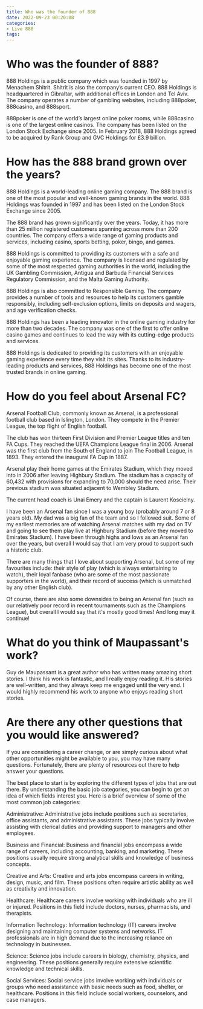 ```yaml
---
title: Who was the founder of 888 
date: 2022-09-23 00:20:08
categories:
- Live 888
tags:
---
```



#  Who was the founder of 888? 

888 Holdings is a public company which was founded in 1997 by Menachem Shitrit. Shitrit is also the company’s current CEO. 888 Holdings is headquartered in Gibraltar, with additional offices in London and Tel Aviv. The company operates a number of gambling websites, including 888poker, 888casino, and 888sport.

888poker is one of the world’s largest online poker rooms, while 888casino is one of the largest online casinos. The company has been listed on the London Stock Exchange since 2005. In February 2018, 888 Holdings agreed to be acquired by Rank Group and GVC Holdings for £3.9 billion.

#  How has the 888 brand grown over the years?

888 Holdings is a world-leading online gaming company. The 888 brand is one of the most popular and well-known gaming brands in the world. 888 Holdings was founded in 1997 and has been listed on the London Stock Exchange since 2005.

The 888 brand has grown significantly over the years. Today, it has more than 25 million registered customers spanning across more than 200 countries. The company offers a wide range of gaming products and services, including casino, sports betting, poker, bingo, and games.

888 Holdings is committed to providing its customers with a safe and enjoyable gaming experience. The company is licensed and regulated by some of the most respected gaming authorities in the world, including the UK Gambling Commission, Antigua and Barbuda Financial Services Regulatory Commission, and the Malta Gaming Authority.

888 Holdings is also committed to Responsible Gaming. The company provides a number of tools and resources to help its customers gamble responsibly, including self-exclusion options, limits on deposits and wagers, and age verification checks.

888 Holdings has been a leading innovator in the online gaming industry for more than two decades. The company was one of the first to offer online casino games and continues to lead the way with its cutting-edge products and services.

888 Holdings is dedicated to providing its customers with an enjoyable gaming experience every time they visit its sites. Thanks to its industry-leading products and services, 888 Holdings has become one of the most trusted brands in online gaming.

#  How do you feel about Arsenal FC? 
Arsenal Football Club, commonly known as Arsenal, is a professional football club based in Islington, London. They compete in the Premier League, the top flight of English football. 

The club has won thirteen First Division and Premier League titles and ten FA Cups. They reached the UEFA Champions League final in 2006. Arsenal was the first club from the South of England to join The Football League, in 1893. They entered the inaugural FA Cup in 1887.

Arsenal play their home games at the Emirates Stadium, which they moved into in 2006 after leaving Highbury Stadium. The stadium has a capacity of 60,432 with provisions for expanding to 70,000 should the need arise. Their previous stadium was situated adjacent to Wembley Stadium. 

The current head coach is Unai Emery and the captain is Laurent Koscielny. 

I have been an Arsenal fan since I was a young boy (probably around 7 or 8 years old). My dad was a big fan of the team and so I followed suit. Some of my earliest memories are of watching Arsenal matches with my dad on TV and going to see them play live at Highbury Stadium (before they moved to Emirates Stadium). I have been through highs and lows as an Arsenal fan over the years, but overall I would say that I am very proud to support such a historic club. 

There are many things that I love about supporting Arsenal, but some of my favourites include: their style of play (which is always entertaining to watch), their loyal fanbase (who are some of the most passionate supporters in the world), and their record of success (which is unmatched by any other English club). 

Of course, there are also some downsides to being an Arsenal fan (such as our relatively poor record in recent tournaments such as the Champions League), but overall I would say that it's mostly good times! And long may it continue!

#  What do you think of Maupassant's work? 

Guy de Maupassant is a great author who has written many amazing short stories. I think his work is fantastic, and I really enjoy reading it. His stories are well-written, and they always keep me engaged until the very end. I would highly recommend his work to anyone who enjoys reading short stories.

#  Are there any other questions that you would like answered?

If you are considering a career change, or are simply curious about what other opportunities might be available to you, you may have many questions. Fortunately, there are plenty of resources out there to help answer your questions.

The best place to start is by exploring the different types of jobs that are out there. By understanding the basic job categories, you can begin to get an idea of which fields interest you. Here is a brief overview of some of the most common job categories:

Administrative: Administrative jobs include positions such as secretaries, office assistants, and administrative assistants. These jobs typically involve assisting with clerical duties and providing support to managers and other employees.

Business and Financial: Business and financial jobs encompass a wide range of careers, including accounting, banking, and marketing. These positions usually require strong analytical skills and knowledge of business concepts.

Creative and Arts: Creative and arts jobs encompass careers in writing, design, music, and film. These positions often require artistic ability as well as creativity and innovation.

Healthcare: Healthcare careers involve working with individuals who are ill or injured. Positions in this field include doctors, nurses, pharmacists, and therapists.

Information Technology: Information technology (IT) careers involve designing and maintaining computer systems and networks. IT professionals are in high demand due to the increasing reliance on technology in businesses.

Science: Science jobs include careers in biology, chemistry, physics, and engineering. These positions generally require extensive scientific knowledge and technical skills.

Social Services: Social service jobs involve working with individuals or groups who need assistance with basic needs such as food, shelter, or healthcare. Positions in this field include social workers, counselors, and case managers.